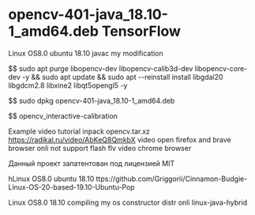 # opencv-401-java_18.10-1_amd64.deb TensorFlow
Linux OS8.0 ubuntu 18.10 javac my modification

$$ sudo apt purge libopencv-dev libopencv-calib3d-dev libopencv-core-dev -y && sudo apt update && sudo apt --reinstall install libgdal20 libgdcm2.8 libxine2 libqt5opengl5 -y

$$ sudo dpkg opencv-401-java_18.10-1_amd64.deb

$$ opencv_interactive-calibration

Example video tutorial inpack opencv.tar.xz https://radikal.ru/video/AbKeQ8QmkbX video open firefox and brave browser onli not support flash flv video chrome browser

Данный проект запатентован под лицензией MIT 

hLinux OS8.0 ubuntu 18.10 ttps://github.com/Griggorii/Cinnamon-Budgie-Linux-OS-20-based-19.10-Ubuntu-Pop

Linux OS8.0 18.10 compiling my os constructor distr onli linux-java-hybrid

